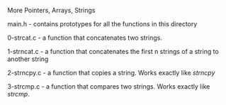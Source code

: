 More Pointers, Arrays, Strings

main.h - contains prototypes for all the functions in this directory

0-strcat.c - a function that concatenates two strings.

1-strncat.c - a function that concatenates the first n strings of a string to another string

2-strncpy.c - a function that copies a string. Works exactly like *strncpy*

3-strcmp.c - a function that compares two strings. Works exactly like *strcmp*.
